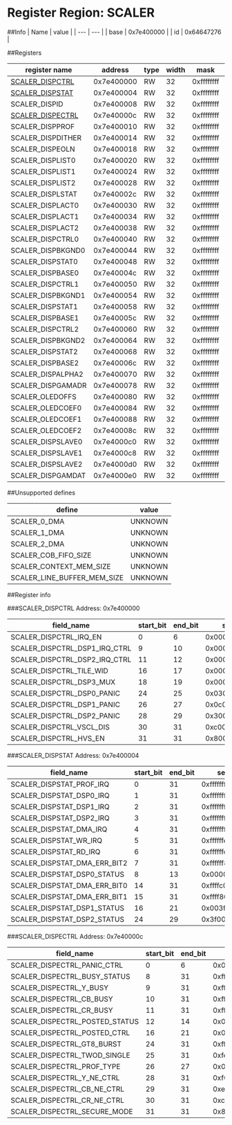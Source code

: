# Register Region: SCALER


##Info
| Name | value |
| --- | --- |
| base | 0x7e400000 |
| id | 0x64647276 |

##Registers

| register name | address | type | width | mask | reset |
| --- | --- | --- | --- | --- | --- |
| [SCALER_DISPCTRL](#scaler_dispctrl) | 0x7e400000 | RW | 32 | 0xffffffff |  |
| [SCALER_DISPSTAT](#scaler_dispstat) | 0x7e400004 | RW | 32 | 0xffffffff |  |
| SCALER_DISPID | 0x7e400008 | RW | 32 | 0xffffffff | 0x64647276 |
| [SCALER_DISPECTRL](#scaler_dispectrl) | 0x7e40000c | RW | 32 | 0xffffffff |  |
| SCALER_DISPPROF | 0x7e400010 | RW | 32 | 0xffffffff |  |
| SCALER_DISPDITHER | 0x7e400014 | RW | 32 | 0xffffffff |  |
| SCALER_DISPEOLN | 0x7e400018 | RW | 32 | 0xffffffff |  |
| SCALER_DISPLIST0 | 0x7e400020 | RW | 32 | 0xffffffff |  |
| SCALER_DISPLIST1 | 0x7e400024 | RW | 32 | 0xffffffff |  |
| SCALER_DISPLIST2 | 0x7e400028 | RW | 32 | 0xffffffff |  |
| SCALER_DISPLSTAT | 0x7e40002c | RW | 32 | 0xffffffff |  |
| SCALER_DISPLACT0 | 0x7e400030 | RW | 32 | 0xffffffff |  |
| SCALER_DISPLACT1 | 0x7e400034 | RW | 32 | 0xffffffff |  |
| SCALER_DISPLACT2 | 0x7e400038 | RW | 32 | 0xffffffff |  |
| SCALER_DISPCTRL0 | 0x7e400040 | RW | 32 | 0xffffffff |  |
| SCALER_DISPBKGND0 | 0x7e400044 | RW | 32 | 0xffffffff |  |
| SCALER_DISPSTAT0 | 0x7e400048 | RW | 32 | 0xffffffff |  |
| SCALER_DISPBASE0 | 0x7e40004c | RW | 32 | 0xffffffff |  |
| SCALER_DISPCTRL1 | 0x7e400050 | RW | 32 | 0xffffffff |  |
| SCALER_DISPBKGND1 | 0x7e400054 | RW | 32 | 0xffffffff |  |
| SCALER_DISPSTAT1 | 0x7e400058 | RW | 32 | 0xffffffff |  |
| SCALER_DISPBASE1 | 0x7e40005c | RW | 32 | 0xffffffff |  |
| SCALER_DISPCTRL2 | 0x7e400060 | RW | 32 | 0xffffffff |  |
| SCALER_DISPBKGND2 | 0x7e400064 | RW | 32 | 0xffffffff |  |
| SCALER_DISPSTAT2 | 0x7e400068 | RW | 32 | 0xffffffff |  |
| SCALER_DISPBASE2 | 0x7e40006c | RW | 32 | 0xffffffff |  |
| SCALER_DISPALPHA2 | 0x7e400070 | RW | 32 | 0xffffffff |  |
| SCALER_DISPGAMADR | 0x7e400078 | RW | 32 | 0xffffffff |  |
| SCALER_OLEDOFFS | 0x7e400080 | RW | 32 | 0xffffffff |  |
| SCALER_OLEDCOEF0 | 0x7e400084 | RW | 32 | 0xffffffff |  |
| SCALER_OLEDCOEF1 | 0x7e400088 | RW | 32 | 0xffffffff |  |
| SCALER_OLEDCOEF2 | 0x7e40008c | RW | 32 | 0xffffffff |  |
| SCALER_DISPSLAVE0 | 0x7e4000c0 | RW | 32 | 0xffffffff |  |
| SCALER_DISPSLAVE1 | 0x7e4000c8 | RW | 32 | 0xffffffff |  |
| SCALER_DISPSLAVE2 | 0x7e4000d0 | RW | 32 | 0xffffffff |  |
| SCALER_DISPGAMDAT | 0x7e4000e0 | RW | 32 | 0xffffffff |  |

##Unsupported defines

| define | value |
| --- | --- |
| SCALER_0_DMA | UNKNOWN |
| SCALER_1_DMA | UNKNOWN |
| SCALER_2_DMA | UNKNOWN |
| SCALER_COB_FIFO_SIZE | UNKNOWN |
| SCALER_CONTEXT_MEM_SIZE | UNKNOWN |
| SCALER_LINE_BUFFER_MEM_SIZE | UNKNOWN |

##Register info


###SCALER_DISPCTRL
 Address: 0x7e400000

| field_name | start_bit | end_bit | set | clear | reset |
| --- | --- | --- | --- | --- | --- |
| SCALER_DISPCTRL_IRQ_EN | 0 | 6 | 0x0000007f | 0xffffff80 |  |
| SCALER_DISPCTRL_DSP1_IRQ_CTRL | 9 | 10 | 0x00000600 | 0xfffff9ff |  |
| SCALER_DISPCTRL_DSP2_IRQ_CTRL | 11 | 12 | 0x00001800 | 0xffffe7ff |  |
| SCALER_DISPCTRL_TILE_WID | 16 | 17 | 0x00030000 | 0xfffcffff |  |
| SCALER_DISPCTRL_DSP3_MUX | 18 | 19 | 0x000c0000 | 0xfff3ffff |  |
| SCALER_DISPCTRL_DSP0_PANIC | 24 | 25 | 0x03000000 | 0xfcffffff |  |
| SCALER_DISPCTRL_DSP1_PANIC | 26 | 27 | 0x0c000000 | 0xf3ffffff |  |
| SCALER_DISPCTRL_DSP2_PANIC | 28 | 29 | 0x30000000 | 0xcfffffff |  |
| SCALER_DISPCTRL_VSCL_DIS | 30 | 31 | 0xc0000000 | 0x3fffffff |  |
| SCALER_DISPCTRL_HVS_EN | 31 | 31 | 0x80000000 | 0x7fffffff |  |

###SCALER_DISPSTAT
 Address: 0x7e400004

| field_name | start_bit | end_bit | set | clear | reset |
| --- | --- | --- | --- | --- | --- |
| SCALER_DISPSTAT_PROF_IRQ | 0 | 31 | 0xffffffff | 0x00000000 |  |
| SCALER_DISPSTAT_DSP0_IRQ | 1 | 31 | 0xfffffffe | 0x00000001 |  |
| SCALER_DISPSTAT_DSP1_IRQ | 2 | 31 | 0xfffffffc | 0x00000003 |  |
| SCALER_DISPSTAT_DSP2_IRQ | 3 | 31 | 0xfffffff8 | 0x00000007 |  |
| SCALER_DISPSTAT_DMA_IRQ | 4 | 31 | 0xfffffff0 | 0x0000000f |  |
| SCALER_DISPSTAT_WR_IRQ | 5 | 31 | 0xffffffe0 | 0x0000001f |  |
| SCALER_DISPSTAT_RD_IRQ | 6 | 31 | 0xffffffc0 | 0x0000003f |  |
| SCALER_DISPSTAT_DMA_ERR_BIT2 | 7 | 31 | 0xffffff80 | 0x0000007f |  |
| SCALER_DISPSTAT_DSP0_STATUS | 8 | 13 | 0x00003f00 | 0xffffc0ff |  |
| SCALER_DISPSTAT_DMA_ERR_BIT0 | 14 | 31 | 0xffffc000 | 0x00003fff |  |
| SCALER_DISPSTAT_DMA_ERR_BIT1 | 15 | 31 | 0xffff8000 | 0x00007fff |  |
| SCALER_DISPSTAT_DSP1_STATUS | 16 | 21 | 0x003f0000 | 0xffc0ffff |  |
| SCALER_DISPSTAT_DSP2_STATUS | 24 | 29 | 0x3f000000 | 0xc0ffffff |  |

###SCALER_DISPECTRL
 Address: 0x7e40000c

| field_name | start_bit | end_bit | set | clear | reset |
| --- | --- | --- | --- | --- | --- |
| SCALER_DISPECTRL_PANIC_CTRL | 0 | 6 | 0x0000007f | 0xffffff80 |  |
| SCALER_DISPECTRL_BUSY_STATUS | 8 | 31 | 0xffffff00 | 0x000000ff |  |
| SCALER_DISPECTRL_Y_BUSY | 9 | 31 | 0xfffffe00 | 0x000001ff |  |
| SCALER_DISPECTRL_CB_BUSY | 10 | 31 | 0xfffffc00 | 0x000003ff |  |
| SCALER_DISPECTRL_CR_BUSY | 11 | 31 | 0xfffff800 | 0x000007ff |  |
| SCALER_DISPECTRL_POSTED_STATUS | 12 | 14 | 0x00007000 | 0xffff8fff |  |
| SCALER_DISPECTRL_POSTED_CTRL | 16 | 21 | 0x003f0000 | 0xffc0ffff |  |
| SCALER_DISPECTRL_GT8_BURST | 24 | 31 | 0xff000000 | 0x00ffffff |  |
| SCALER_DISPECTRL_TWOD_SINGLE | 25 | 31 | 0xfe000000 | 0x01ffffff |  |
| SCALER_DISPECTRL_PROF_TYPE | 26 | 27 | 0x0c000000 | 0xf3ffffff |  |
| SCALER_DISPECTRL_Y_NE_CTRL | 28 | 31 | 0xf0000000 | 0x0fffffff |  |
| SCALER_DISPECTRL_CB_NE_CTRL | 29 | 31 | 0xe0000000 | 0x1fffffff |  |
| SCALER_DISPECTRL_CR_NE_CTRL | 30 | 31 | 0xc0000000 | 0x3fffffff |  |
| SCALER_DISPECTRL_SECURE_MODE | 31 | 31 | 0x80000000 | 0x7fffffff |  |
